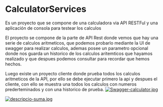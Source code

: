# CalculatorServices
Es un proyecto que se compone de una calculadora via API RESTFul y una aplicación de consola para testear los calculos

El proyecto se compone de la parte de API Rest donde vemos que hay una serie de calculos aritmeticos, que podemos probarlo mediante la UI de swagger para realizar calculos, ademas posee un parametro opcional donde nos guarda un historico de los calculos aritemticos que hayamos realizado y que despues podemos consultar para recordar que hemos hechos.

Luego existe un proyecto cliente donde prueba todos los calculos aritmeticos de la API, por ello se debe ejecutar primero la api y despues el cliente, con ello se muestra una todos los calculos con numeros prederteminados y con una historico de prueba.
[![Swagger-calculator.jpg](https://i.postimg.cc/Kc7Mgxmv/Swagger-calculator.jpg)](https://postimg.cc/3WRRsMyP)

[![descripcio-suma.jpg](https://i.postimg.cc/Dy2brHzQ/descripcio-suma.jpg)](https://postimg.cc/rzPmchxz)
